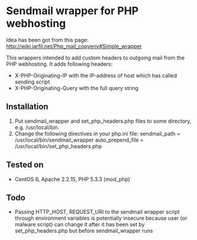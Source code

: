 # Sendmail wrapper for PHP webhosting

Idea has been got from this page: http://wiki.jarfil.net/Php_mail_copyenv#Simple_wrapper

This wrappers intended to add custom headers to outgoing mail from the PHP webhosting.
It adds following headers:
* X-PHP-Originating-IP with the IP-address of host which has called sending script
* X-PHP-Originating-Query with the full query string

## Installation
1. Put sendmail_wrapper and set_php_headers.php files to some directory, e.g. /usr/local/bin.
2. Change the following directives in your php.ini file:
   sendmail_path = /usr/local/bin/sendmail_wrapper
   auto_prepend_file = /usr/local/bin/set_php_headers.php

## Tested on
* CentOS 6, Apache 2.2.15, PHP 5.3.3 (mod_php)

## Todo
* Passing HTTP_HOST, REQUEST_URI to the sendmail wrapper script through environment variables is potentially insecure because user (or malware script) can change it after it has been set by set_php_headers.php but before sendmail_wrapper runs
